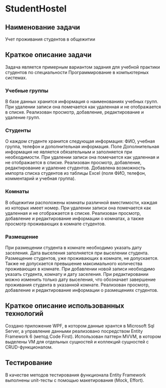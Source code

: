 # StudentHostel
## Наименование задачи
Учет проживания студентов в общежитии
## Краткое описание задачи
Задача является примерным вариантом задания для учебной практики студентов по специальности Программирование в компьютерных системах.
### Учебные группы
В базе данных хранится информация о наименованиях учебных групп. 
При удалении записи она помечается как удаленная и не отображается в списке.
Реализован просмотр, добавление, редактирование и удаление групп.
### Студенты
О каждом студенте хранится следующая информация: ФИО, учебная группа, телефон и дополнительная информация. Поле Дополнительная информация не является обязательным и заполняется при необходимости. 
При удалении записи она помечается как удаленная и не отображается в списке.
Реализован просмотр, добавление, редактирование и удаление студентов. Добавлена возможность импорта списка студентов из таблицы Excel (поля ФИО, телефон, комментарий и учебная группа).
### Комнаты
В общежитии расположены комнаты различной вместимости, каждая из которых имеет номер. 
При удалении записи она помечается как удаленная и не отображается в списке.
Реализован просмотр, добавление и редактирование информации о комнатах, а также просмотр проживающих в комнате студентов.
### Размещение
При размещении студента в комнате необходимо указать дату заселения. Дата выселения заполняется при выселении студента. Размещение студентов, уже проживающих в комнате, не допускается. Также не допускается превышение максимального количества проживающих в комнате.
При добавлении новой записи необходимо указать студента, комнату и дату заселения.
При редактировании можно изменить только дату выселения, что обозначает завершение проживания студента в указанной комнате.
Реализован просмотр, добавление и редактирование информации о размещениях студентов.
## Краткое описание использованных технологий
Создано приложение WPF, в котором данные хрантся в Microsoft Sql Server, а управление данными реализовано посредством Entity Framework 6 (метод Code First). Использован паттерн MVVM, в котором выделены VM для отдельных сущностей и коллекций сущностей с CRUD-функционалом. 
## Тестирование
В качестве методов тестирования функционала Entity Framework выполнены unit-тесты с помощью макетирования (Mock, Effort).
